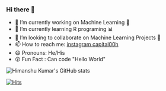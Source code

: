 ### Hi there 👋






- 🔭 I’m currently working on Machine Learning 🦾
- 🌱 I’m currently learning R programing 📊
- 👯 I’m looking to collaborate on Machine Learning Projects 🚧
- 📫 How to reach me:  [instagram capital00h](https://www.instagram.com/capital00h/)
- 😄 Pronouns: He/His
- 😲 Fun Fact : Can code "Hello World"

![Himanshu Kumar's GitHub stats](https://github-readme-stats.vercel.app/api?username=capital00h&show_icons=true&theme=midnight-purple)

[![Hits](https://hits.seeyoufarm.com/api/count/incr/badge.svg?url=https%3A%2F%2Fgithub.com%2Fcapital00h&count_bg=%23C83D3D&title_bg=%23555555&icon=hypothesis.svg&icon_color=%238700FF&title=hits&edge_flat=false)](https://hits.seeyoufarm.com)

